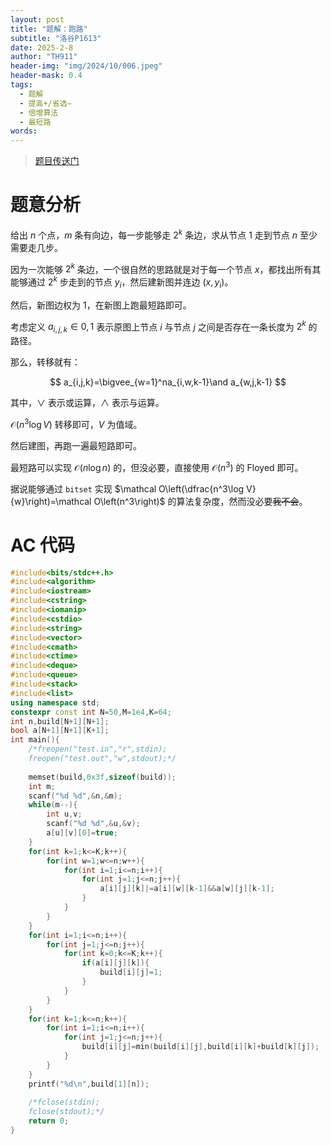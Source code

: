 ```yaml
---
layout: post
title: "题解：跑路"
subtitle: "洛谷P1613"
date: 2025-2-8
author: "TH911"
header-img: "img/2024/10/006.jpeg"
header-mask: 0.4
tags:
  - 题解
  - 提高+/省选−
  - 倍增算法
  - 最短路
words:
---
```


> [题目传送门](https://www.luogu.com.cn/problem/P1613)

# 题意分析

给出 $n$ 个点，$m$ 条有向边，每一步能够走 $2^k$ 条边，求从节点 $1$ 走到节点 $n$ 至少需要走几步。

因为一次能够 $2^k$ 条边，一个很自然的思路就是对于每一个节点 $x$，都找出所有其能够通过 $2^k$ 步走到的节点 $y_i$，然后建新图并连边 $(x,y_i)$。

然后，新图边权为 $1$，在新图上跑最短路即可。

考虑定义 $a_{i,j,k}\in{0,1}$ 表示原图上节点 $i$ 与节点 $j$ 之间是否存在一条长度为 $2^k$ 的路径。

那么，转移就有：

$$
a_{i,j,k}=\bigvee_{w=1}^na_{i,w,k-1}\and a_{w,j,k-1}
$$

其中，$\lor$ 表示或运算，$\land$ 表示与运算。

$\mathcal O(n^3\log V)$ 转移即可，$V$ 为值域。

然后建图，再跑一遍最短路即可。

最短路可以实现 $\mathcal O(n\log n)$ 的，但没必要，直接使用 $\mathcal O\left(n^3\right)$ 的 Floyed 即可。

据说能够通过 `bitset` 实现 $\mathcal O\left(\dfrac{n^3\log V}{w}\right)=\mathcal O\left(n^3\right)$ 的算法复杂度，然而没必要~~我不会~~。

# AC 代码

```cpp
#include<bits/stdc++.h>
#include<algorithm>
#include<iostream>
#include<cstring>
#include<iomanip>
#include<cstdio>
#include<string>
#include<vector>
#include<cmath>
#include<ctime>
#include<deque>
#include<queue>
#include<stack>
#include<list>
using namespace std;
constexpr const int N=50,M=1e4,K=64;
int n,build[N+1][N+1];
bool a[N+1][N+1][K+1];
int main(){
	/*freopen("test.in","r",stdin);
	freopen("test.out","w",stdout);*/
	
	memset(build,0x3f,sizeof(build));
	int m;
	scanf("%d %d",&n,&m);
	while(m--){
		int u,v;
		scanf("%d %d",&u,&v);
		a[u][v][0]=true;
	}
	for(int k=1;k<=K;k++){
		for(int w=1;w<=n;w++){
			for(int i=1;i<=n;i++){
				for(int j=1;j<=n;j++){
					a[i][j][k]|=a[i][w][k-1]&&a[w][j][k-1];
				}
			}
		}
	}
	for(int i=1;i<=n;i++){
		for(int j=1;j<=n;j++){
			for(int k=0;k<=K;k++){
				if(a[i][j][k]){
					build[i][j]=1;
				}
			}
		}
	}
	for(int k=1;k<=n;k++){
		for(int i=1;i<=n;i++){
			for(int j=1;j<=n;j++){
				build[i][j]=min(build[i][j],build[i][k]+build[k][j]);
			}
		}
	}
	printf("%d\n",build[1][n]);
	
	/*fclose(stdin);
	fclose(stdout);*/
	return 0;
}
```
